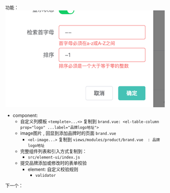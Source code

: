 功能：
![](BEFORE/附件/Pasted%20image%2020231123231439.png)

- component: 
	- 自定义列模板 `<templete>...<>` 复制到 `brand.vue: <el-table-column prop="logo" ...label="品牌logo地址">`
	- image图片 , 回显到添加品牌时的页面 `brand.vue`
		- `<el-image...>` 复制到 `views/modules/product/brand.vue  : 品牌logo地址`
	- 完整组件列表和引入方式复制到：
		- `src/element-ui/index.js`
	- 提交品牌添加或修改时的表单校验
		- element: 自定义校验规则
			- `validator`

下一个：
